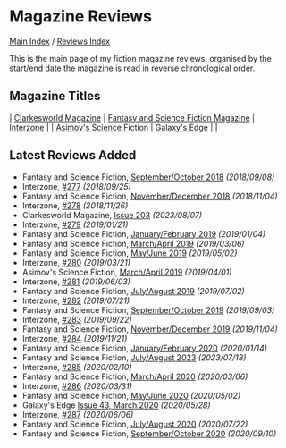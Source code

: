 # Magazine Reviews

[Main Index](../../README.md) / [Reviews Index](../README.md)

This is the main page of my fiction magazine reviews, organised by the start/end date the magazine is read in reverse chronological order.

## Magazine Titles

| [Clarkesworld Magazine](Clarkesworld/README.md) | [Fantasy and Science Fiction Magazine](FantasyAndScienceFiction/README.md) | [Interzone](Interzone/README.md) |
| [Asimov's Science Fiction](AsimovsScienceFiction/README.md) | [Galaxy's Edge](GalaxysEdge/README.md) | |

## Latest Reviews Added
- Fantasy and Science Fiction, [September/October 2018](FantasyAndScienceFiction/20180908-FSF201809.md) *(2018/09/08)*
- Interzone, [#277](Interzone/20180925-Interzone277.md) *(2018/09/25)*
- Fantasy and Science Fiction, [November/December 2018](FantasyAndScienceFiction/20181104-FSF201811.md) *(2018/11/04)*
- Interzone, [#278](Interzone/20181126-Interzone278.md) *(2018/11/26)*
- Clarkesworld Magazine, [Issue 203](Clarkesworld/20230807-Clarkesworld203.md) *(2023/08/07)*
- Interzone, [#279](Interzone/20190121-Interzone279.md) *(2019/01/21)*
- Fantasy and Science Fiction, [January/February 2019](FantasyAndScienceFiction/20190104-FSF201901.md) *(2019/01/04)*
- Fantasy and Science Fiction, [March/April 2019](FantasyAndScienceFiction/20190306-FSF201903.md) *(2019/03/06)*
- Fantasy and Science Fiction, [May/June 2019](FantasyAndScienceFiction/20190502-FSF201905.md) *(2019/05/02)*
- Interzone, [#280](Interzone/20190321-Interzone280.md) *(2019/03/21)*
- Asimov's Science Fiction, [March/April 2019](AsimovsScienceFiction/20190401-Asimovs201903.md) *(2019/04/01)*
- Interzone, [#281](Interzone/20190603-Interzone281.md) *(2019/06/03)*
- Fantasy and Science Fiction, [July/August 2019](FantasyAndScienceFiction/20190702-FSF201907.md) *(2019/07/02)*
- Interzone, [#282](Interzone/20190721-Interzone282.md) *(2019/07/21)*
- Fantasy and Science Fiction, [September/October 2019](FantasyAndScienceFiction/20190903-FSF201909.md) *(2019/09/03)*
- Interzone, [#283](Interzone/20190922-Interzone283.md) *(2019/09/22)*
- Fantasy and Science Fiction, [November/December 2019](FantasyAndScienceFiction/20191104-FSF201911.md) *(2019/11/04)*
- Interzone, [#284](Interzone/20191121-Interzone284.md) *(2019/11/21)*
- Fantasy and Science Fiction, [January/February 2020](FantasyAndScienceFiction/20200114-FSF202001.md) *(2020/01/14)*
- Fantasy and Science Fiction, [July/August 2023](FantasyAndScienceFiction/20230718-FSF202307.md) *(2023/07/18)*
- Interzone, [#285](Interzone/20200210-Interzone285.md) *(2020/02/10)*
- Fantasy and Science Fiction, [March/April 2020](FantasyAndScienceFiction/20200306-FSF202003.md) *(2020/03/06)*
- Interzone, [#286](Interzone/20200331-Interzone286.md) *(2020/03/31)*
- Fantasy and Science Fiction, [May/June 2020](FantasyAndScienceFiction/20200502-FSF202005.md) *(2020/05/02)*
- Galaxy's Edge [Issue 43, March 2020](GalaxysEdge/20200528-GalaxysEdge43.md) *(2020/05/28)*
- Interzone, [#287](Interzone/20200606-Interzone287.md) *(2020/06/06)*
- Fantasy and Science Fiction, [July/August 2020](FantasyAndScienceFiction/20200722-FSF202007.md) *(2020/07/22)*
- Fantasy and Science Fiction, [September/October 2020](FantasyAndScienceFiction/20200910-FSF202009.md) *(2020/09/10)*
